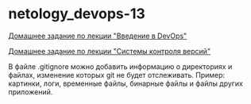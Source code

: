 # netology_devops-13

[Домашнее задание по лекции "Введение в DevOps"](01-intro-01) 

[Домашнее задание по лекции "Системы контроля версий"](02-git-01-vcs)

В файле .gitignore можно добавить информацию о директориях и файлах, изменение которых git не будет отслеживать. 
Пример: картинки, логи, временные файлы, бинарные файлы и файлы других приложений.  
